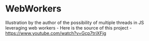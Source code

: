# WebWorkers
Illustration by the author of the possibility of multiple threads in JS leveraging web workers - Here is the source of this project - https://www.youtube.com/watch?v=Gcp7triXFjg 
